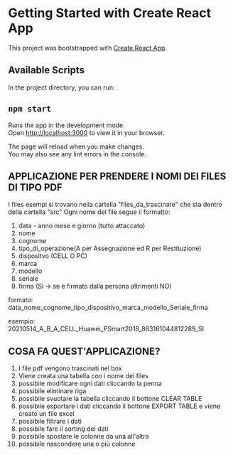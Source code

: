# Getting Started with Create React App

This project was bootstrapped with [Create React App](https://github.com/facebook/create-react-app).

## Available Scripts

In the project directory, you can run:

## `npm start`

Runs the app in the development mode.\
Open [http://localhost:3000](http://localhost:3000) to view it in your browser.

The page will reload when you make changes.\
You may also see any lint errors in the console.

## APPLICAZIONE PER PRENDERE I NOMI DEI FILES DI TIPO PDF

I files esempi si trovano nella cartella "files_da_trascinare" che sta dentro della cartella "src"
Ogni nome del file segue il formatto:

1. data - anno mese e giorno (tutto attaccato)
2. nome
3. cognome
4. tipo_di_operazione(A per Assegnazione ed R per Restituzione)
5. dispositvo (CELL O PC)
6. marca
7. modello
8. seriale
9. firma (Si -> se è firmato dalla persona altrimenti NO)

formato: data_nome_cognome_tipo_dispositivo_marca_modello_Seriale_firma

esempio: 20210514_A_B_A_CELL_Huawei_PSmart2018_863161044812289_SI

## COSA FA QUEST'APPLICAZIONE?

1. I file pdf vengono trascinati nel box
2. Viene creata una tabella con i nome dei files
3. possibile modificare ogni dati cliccando la penna
4. possibile eliminare riga
5. possibile svuotare la tabella cliccando il bottone CLEAR TABLE
6. possibile esportare i dati cliccando il bottone EXPORT TABLE e viene creato un file excel
7. possibile filtrare i dati
8. possibile fare il sorting dei dati
9. possibile spostare le colonne da una all'altra
10. possibile nascondere una o più colonne
